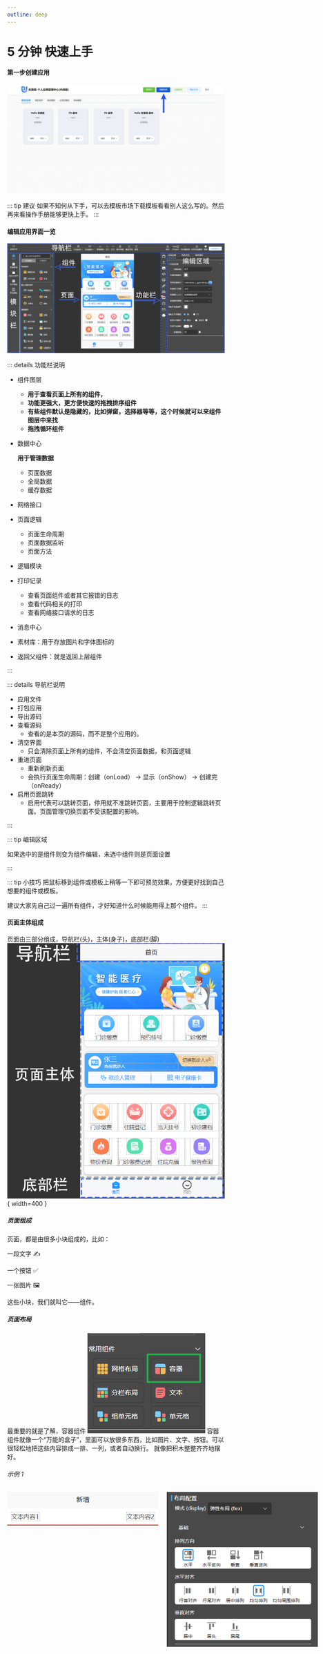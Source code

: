 ```yaml
---
outline: deep
---
```


# 5 分钟 快速上手

#### 第一步创建应用

![](/public/platform/1.jpg "应用中心")

::: tip 建议
如果不知何从下手，可以去模板市场下载模板看看别人这么写的。然后再来看操作手册能够更快上手。
:::

#### 编辑应用界面一览

![](/public/platform/overview.png "编辑应用界面一览")

::: details 功能栏说明

- 组件图层
  - **用于查看页面上所有的组件，**
  - **功能更强大，更方便快速的拖拽排序组件**
  - **有些组件默认是隐藏的，比如弹窗，选择器等等，这个时候就可以来组件图层中来找**
  - **拖拽循环组件**
- 数据中心

  **用于管理数据**

  - 页面数据
  - 全局数据
  - 缓存数据

- 网络接口
- 页面逻辑
  - 页面生命周期
  - 页面数据监听
  - 页面方法
- 逻辑模块
- 打印记录
  - 查看页面组件或者其它报错的日志
  - 查看代码相关的打印
  - 查看网络接口请求的日志
- 消息中心
- 素材库：用于存放图片和字体图标的
- 返回父组件：就是返回上层组件

:::

::: details 导航栏说明

- 应用文件
- 打包应用
- 导出源码
- 查看源码
  - 查看的是本页的源码，而不是整个应用的。
- 清空界面
  - 只会清除页面上所有的组件，不会清空页面数据，和页面逻辑
- 重进页面
  - 重新刷新页面
  - 会执行页面生命周期：创建（onLoad） → 显示（onShow） → 创建完（onReady）
- 启用页面跳转
  - 启用代表可以跳转页面，停用就不准跳转页面，主要用于控制逻辑跳转页面。页面管理切换页面不受该配置的影响。

:::

::: tip 编辑区域

如果选中的是组件则变为组件编辑，未选中组件则是页面设置

:::

::: tip 小技巧
把鼠标移到组件或模板上稍等一下即可预览效果，方便更好找到自己想要的组件或模板。

建议大家先自己过一遍所有组件，才好知道什么时候能用得上那个组件。
:::

#### 页面主体组成

页面由三部分组成，导航栏(头)，主体(身子)，底部栏(脚)
![](/public/platform/phone.png "页面组成"){ width=400 }

##### 页面组成

页面，都是由很多小块组成的，比如：

一段文字 ✍️

一个按钮 ✅

一张图片 🖼️

这些小块，我们就叫它——组件。

##### 页面布局

最重要的就是了解，容器组件
![](/public/compoents/flex-menus.png "容器组件")
容器组件就像一个“万能的盒子”，里面可以放很多东西，比如图片、文字、按钮。可以很轻松地把这些内容排成一排、一列，或者自动换行。
就像把积木整整齐齐地摆好。

###### 示例 1

<div style="display: flex; gap: 20px;">
  <img src="/public/compoents/flex1.png" alt="图片" style="width: 350px;height: 80px;" loading="lazy" />
  <img src="/public/compoents/flex1-1.png" alt="图片" style="width: 350px; height: auto;" loading="lazy" />
</div>
